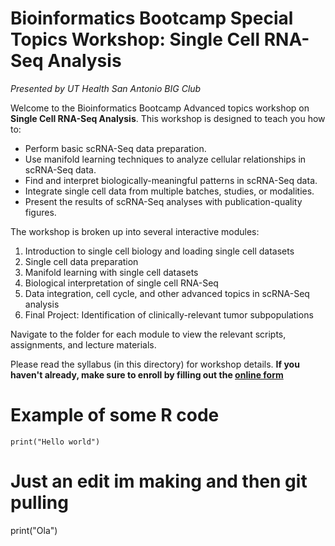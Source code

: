 # Bioinformatics Bootcamp Special Topics Workshop: **Single Cell RNA-Seq Analysis**
*Presented by UT Health San Antonio BIG Club*

Welcome to the Bioinformatics Bootcamp Advanced topics workshop on **Single Cell RNA-Seq Analysis**. This workshop is designed to teach you how to:
- Perform basic scRNA-Seq data preparation.
- Use manifold learning techniques to analyze cellular relationships in scRNA-Seq data.
- Find and interpret biologically-meaningful patterns in scRNA-Seq data.
- Integrate single cell data from multiple batches, studies, or modalities. 
- Present the results of scRNA-Seq analyses with publication-quality figures.

The workshop is broken up into several interactive modules:
1. Introduction to single cell biology and loading single cell datasets
2. Single cell data preparation
3. Manifold learning with single cell datasets
4. Biological interpretation of single cell RNA-Seq
5. Data integration, cell cycle, and other advanced topics in scRNA-Seq analysis
6. Final Project: Identification of clinically-relevant tumor subpopulations

Navigate to the folder for each module to view the relevant scripts, assignments, and lecture materials. 

Please read the syllabus (in this directory) for workshop details. **If you haven't already, make sure to enroll by filling out the [online form](https://tiny.cc/single-cell-bootcamp)**

# Example of some R code
`print("Hello world")`

# Just an edit im making and then git pulling
print("Ola")
